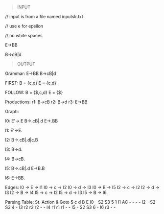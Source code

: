 > INPUT

// input is from a file named inputslr.txt

// use e for epsilon

// no white spaces

E->BB

B->cB|d

> OUTPUT

Grammar:
E->BB
B->cB|d
 
FIRST:
B = {c,d}
E = {c,d}
 
FOLLOW:
B = {$,c,d}
E = {$}
 
Productions:
r1: B->cB
r2: B->d
r3: E->BB
 
Graph:
 
I0:
E'->.E
B->.cB|.d
E->.BB
 
I1:
E'->E.
 
I2:
B->.cB|.d|c.B
 
I3:
B->d.
 
I4:
B->cB.
 
I5:
B->.cB|.d
E->B.B
 
I6:
E->BB.
 
Edges:
I0 -> E -> I1
I0 -> c -> I2
I0 -> d -> I3
I0 -> B -> I5
I2 -> c -> I2
I2 -> d -> I3
I2 -> B -> I4
I5 -> c -> I2
I5 -> d -> I3
I5 -> B -> I6

Parsing Table:
St.             Action & Goto
        $       c       d       B       E
I0      -       S2      S3      5       1
I1      AC      -       -       -       -
I2      -       S2      S3      4       -
I3      r2      r2      r2      -       -
I4      r1      r1      r1      -       -
I5      -       S2      S3      6       -
I6      r3      -       -
